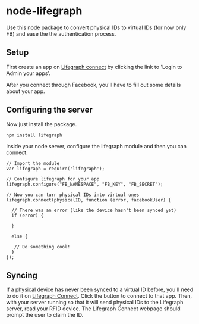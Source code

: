 node-lifegraph
==============

Use this node package to convert physical IDs to virtual IDs (for now only FB) and ease the the authentication process.

Setup
-----
First create an app on [Lifegraph connect](http://connect.lifegraphlabs.com) by clicking the link to 'Login to Admin your apps'.

After you connect through Facebook, you'll have to fill out some details about your app. 

Configuring the server
---------------------

Now just install the package.

```npm install lifegraph```

Inside your node server, configure the lifegraph module and then you can connect.

```
// Import the module
var lifegraph = require('lifegraph');

// Configure lifegraph for your app
lifegraph.configure("FB_NAMESPACE", "FB_KEY", "FB_SECRET");

// Now you can turn physical IDs into virtual ones
lifegraph.connect(physicalID, function (error, facebookUser) {

  // There was an error (like the device hasn't been synced yet)
  if (error) {

  }

  else {
  
   // Do something cool!
  }
});
```

Syncing
-------

If a physical device has never been synced to a virtual ID before, you'll need to do it on [Lifegraph Connect](http://connect.lifegraphlabs.com).
Click the button to connect to that app. Then, with your server running so that it will send physical IDs to the Lifegraph server, read your RFID device. The Lifegraph Connect webpage
should prompt the user to claim the ID.
